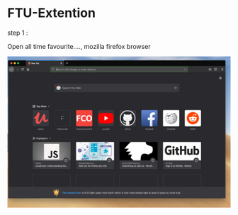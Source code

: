 # FTU-Extention

step 1 :

Open all time favourite...., mozilla firefox browser 


![1](./images/1.png)

